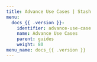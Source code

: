 ```yaml
---
title: Advance Use Cases | Stash
menu:
  docs_{{ .version }}:
    identifier: advance-use-case
    name: Advance Use Cases
    parent: guides
    weight: 80
menu_name: docs_{{ .version }}
---
```

